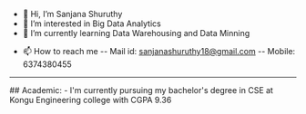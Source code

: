 - 👋 Hi, I’m Sanjana Shuruthy 
- 👀 I’m interested in Big Data Analytics
- 🌱 I’m currently learning Data Warehousing and Data Minning 
<!-- - 💞️ I’m looking to collaborate on-->
- 📫 How to reach me 
    -- Mail id: <a href=" mailto:sanjanashuruthy18@gmail.com">sanjanashuruthy18@gmail.com</a>
    -- Mobile: 6374380455
<hr>
## Academic:
- I'm currently pursuing my bachelor's degree in CSE at Kongu Engineering college with CGPA 9.36

<!---
Sanju-18/Sanju-18 is a ✨ special ✨ repository because its `README.md` (this file) appears on your GitHub profile.
You can click the Preview link to take a look at your changes.
--->
